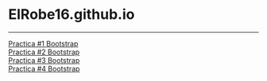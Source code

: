 # ElRobe16.github.io
<hr>
<a href="https://ElRobe16.github.io/16abril.html">Practica #1 Bootstrap </a><br>
<a href="https://ElRobe16.github.io/PRACTICA 2.html">Practica #2 Bootstrap </a> <br>
<a href="https://ElRobe16.github.io/practicabootstrap.html">Practica #3 Bootstrap </a> <br>
<a href="https://ElRobe16.github.io/imagenes.html">Practica #4 Bootstrap </a> <br>
